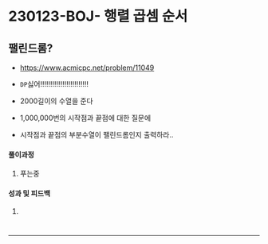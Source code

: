 # 230123-BOJ- 행렬 곱셈 순서

## 팰린드롬?

- https://www.acmicpc.net/problem/11049

- `DP`싫어!!!!!!!!!!!!!!!!!!!!!!!!

- 2000길이의 수열을 준다

- 1,000,000번의 시작점과 끝점에 대한 질문에

- 시작점과 끝점의 부분수열이 팰린드롬인지 출력하라..

#### 풀이과정

1. 푸는중

#### 성과 및 피드백

1. 

# 

---
